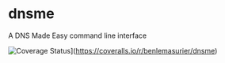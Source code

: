 dnsme
=====

A DNS Made Easy command line interface

![Coverage Status](https://coveralls.io/repos/benlemasurier/dnsme/badge.png)](https://coveralls.io/r/benlemasurier/dnsme)
